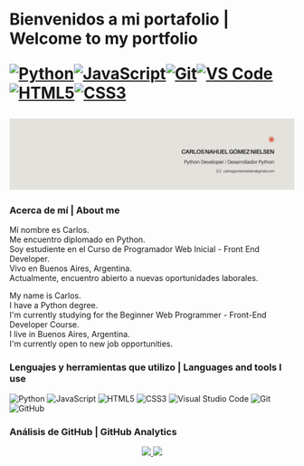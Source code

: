 # Bienvenidos a mi portafolio | Welcome to my portfolio <p align="left"><a href="https://www.python.org/" target="_blank" rel="noreferrer"><img src="https://raw.githubusercontent.com/danielcranney/readme-generator/main/public/icons/skills/python-colored.svg" width="36" height="36" alt="Python" title="Python"/></a><a href="https://developer.mozilla.org/en-US/docs/Web/JavaScript" target="_blank" rel="noreferrer"><img src="https://raw.githubusercontent.com/danielcranney/readme-generator/main/public/icons/skills/javascript-colored.svg" width="36" height="36" alt="JavaScript" title="JavaScript"/></a><a href="https://git-scm.com/" target="_blank" rel="noreferrer"><img src="https://raw.githubusercontent.com/danielcranney/readme-generator/main/public/icons/skills/git-colored.svg" width="36" height="36" alt="Git" title="Git"/></a><a href="https://code.visualstudio.com/" target="_blank" rel="noreferrer"><img src="https://raw.githubusercontent.com/danielcranney/readme-generator/main/public/icons/skills/visualstudiocode-colored.svg" width="36" height="36" alt="VS Code" title="VS Code"/></a><a href="https://developer.mozilla.org/en-US/docs/Glossary/HTML5" target="_blank" rel="noreferrer"><img src="https://raw.githubusercontent.com/danielcranney/readme-generator/main/public/icons/skills/html5-colored.svg" width="36" height="36" alt="HTML5" title="HTML5"/></a><a href="https://www.w3.org/TR/CSS/#css" target="_blank" rel="noreferrer"><img src="https://raw.githubusercontent.com/danielcranney/readme-generator/main/public/icons/skills/css3-colored.svg" width="36" height="36" alt="CSS3" title="CSS3"/></a>
</p>

![Banner de carlosgomeznielsen](banner_github_carlosgomeznielsen.png)

### Acerca de mí | About me

Mí nombre es Carlos.<br>
Me encuentro diplomado en Python.<br>
Soy estudiente en el Curso de Programador Web Inicial - Front End Developer.<br>
Vivo en Buenos Aires, Argentina.<br>
Actualmente, encuentro abierto a nuevas oportunidades laborales.<br>

My name is Carlos.<br>
I have a Python degree.<br>
I'm currently studying for the Beginner Web Programmer - Front-End Developer Course.<br>
I live in Buenos Aires, Argentina.<br>
I'm currently open to new job opportunities.<br>

### Lenguajes y herramientas que utilizo | Languages ​​and tools I use

![Python](https://img.shields.io/badge/python-3670A0?style=for-the-badge&logo=python&logoColor=ffdd54&color=0277BD)
![JavaScript](https://img.shields.io/badge/javascript-%23323330.svg?style=for-the-badge&logo=javascript&logoColor=%23F7DF1E)
![HTML5](https://img.shields.io/badge/html5-%23E34F26.svg?style=for-the-badge&logo=html5&logoColor=white&color=FF6D00)
![CSS3](https://img.shields.io/badge/css3-%231572B6.svg?style=for-the-badge&logo=css3&logoColor=white&color=purple)
![Visual Studio Code](https://img.shields.io/badge/Visual%20Studio%20Code-0078d7.svg?style=for-the-badge&logo=visual-studio-code&logoColor=white&color=0288D1)
![Git](https://img.shields.io/badge/git-%23F05033.svg?style=for-the-badge&logo=git&logoColor=black&color=F4511E)
![GitHub](https://img.shields.io/badge/github-%23121011.svg?style=for-the-badge&logo=github&logoColor=white&color=454545)

### Análisis de GitHub | GitHub Analytics

[comentario]: <> (se agrego &cache_seconds=1800 para actualizar cada 30 minutos las estadisticas de github)

<p align="center">
<a href="https://github.com/carlosgomeznielsen">
  <img height="180em" src="https://github-readme-stats-eight-theta.vercel.app/api?username=carlosgomeznielsen&show_icons=true&theme=algolia&include_all_commits=true&count_private=true&cache_seconds=1800"/>
  <img height="180em" src="https://github-readme-stats-eight-theta.vercel.app/api/top-langs/?username=carlosgomeznielsen&layout=compact&langs_count=8&theme=algolia&cache_seconds=1800"/>
</a>
</p>


